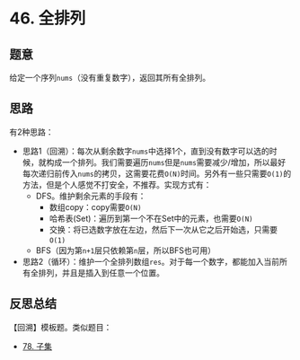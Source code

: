 # 46. 全排列

## 题意

给定一个序列`nums`（没有重复数字），返回其所有全排列。

## 思路

有2种思路：

- 思路1（回溯）：每次从剩余数字`nums`中选择1个，直到没有数字可以选的时候，就构成一个排列。我们需要遍历`nums`但是`nums`需要减少/增加，所以最好每次递归前传入`nums`的拷贝，这需要花费`O(N)`时间。另外有一些只需要`O(1)`的方法，但是个人感觉不打安全，不推荐。实现方式有：
  - DFS。维护剩余元素的手段有：
    - 数组copy：copy需要`O(N)`
    - 哈希表(Set)：遍历到第一个不在Set中的元素，也需要`O(N)`
    - 交换：将已选数字放在左边，然后下一次从它之后开始选，只需要`O(1)`
  - BFS（因为第`n+1`层只依赖第`n`层，所以BFS也可用）
- 思路2（循环）：维护一个全排列数组`res`。对于每一个数字，都能加入当前所有全排列，并且是插入到任意一个位置。

## 反思总结

【回溯】模板题。类似题目：

- [78. 子集](https://leetcode-cn.com/problems/subsets/)
